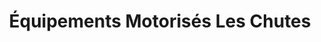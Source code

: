 ---
title: "Équipements Motorisés Les Chutes"
url: /shawinigan/equipements-motorises-les-chutes/
shop: Motorrad
---